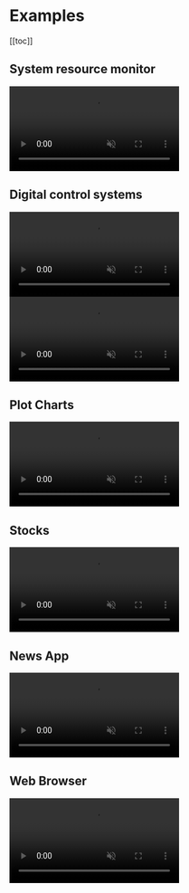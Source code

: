 # Examples

[[toc]]

## System resource monitor
<!-- Your browser does not support the video tag. -->

<video muted autoplay loop style="max-width:100%; height:auto" name="media">
  <source src="/guide/examples/system-monitor.mp4" type="video/mp4">
  Your browser does not support the video tag.
</video> 

## Digital control systems
<!-- Your browser does not support the video tag. -->

<video muted autoplay loop style="max-width:100%; height:auto" name="media">
  <source src="/guide/examples/control-system-1.mp4" type="video/mp4">
  Your browser does not support the video tag.
</video> 

<video muted autoplay loop style="max-width:100%; height:auto" name="media">
  <source src="/guide/examples/control-system-2.mp4" type="video/mp4">
  Your browser does not support the video tag.
</video> 

## Plot Charts
<!-- Your browser does not support the video tag. -->

<video muted autoplay loop style="max-width:100%; height:auto" name="media">
  <source src="/guide/examples/charts.mp4" type="video/mp4">
  Your browser does not support the video tag.
</video> 

## Stocks
<!-- Your browser does not support the video tag. -->

<video muted autoplay loop style="max-width:100%; height:auto" name="media">
  <source src="/guide/examples/stocks.mp4" type="video/mp4">
  Your browser does not support the video tag.
</video> 

## News App
<!-- Your browser does not support the video tag. -->

<video muted autoplay loop style="max-width:100%; height:auto" name="media">
  <source src="/guide/examples/news-app.mp4" type="video/mp4">
  Your browser does not support the video tag.
</video> 

## Web Browser
<!-- Your browser does not support the video tag. -->

<video muted autoplay loop style="max-width:100%; height:auto" name="media">
  <source src="/guide/examples/web-browser.mp4" type="video/mp4">
  Your browser does not support the video tag.
</video> 